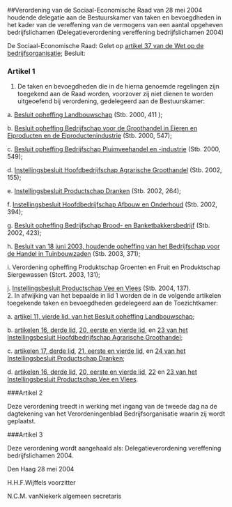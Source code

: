 <meta http-equiv='Content-Type' content='text/html; charset=utf-8' />

##Verordening van de Sociaal-Economische Raad van 28 mei 2004 houdende delegatie aan de Bestuurskamer van taken en bevoegdheden in het kader van de vereffening van de vermogens van een aantal opgeheven bedrijfslichamen (Delegatieverordening vereffening bedrijfslichamen 2004)

De Sociaal-Economische Raad:
Gelet op [artikel 37 van de Wet op de bedrijfsorganisatie](../../../../../../wet/wet/op/de/bedrijfsorganisatie/BWBR0002058/README.md);
Besluit:

### Artikel  1  

1. De taken en bevoegdheden die in de hierna genoemde regelingen zijn toegekend aan de Raad worden, voorzover zij niet dienen te worden uitgeoefend bij verordening, gedelegeerd aan de Bestuurskamer: 

a. [Besluit opheffing Landbouwschap](../../../../../../AMvB/besluit/opheffing/landbouwschap/BWBR0011674/README.md) (Stb. 2000, 411 );  

b. [Besluit opheffing Bedrijfschap voor de Groothandel in Eieren en Eiproducten en de Eiproductenindustrie](../../../../../../AMvB/besluit/opheffing/bedrijfschap/voor/de/groothandel/in/eieren/en/etc/BWBR0011888/README.md) (Stb. 2000, 547);  

c. [Besluit opheffing Bedrijfschap Pluimveehandel en -industrie](../../../../../../AMvB/besluit/opheffing/bedrijfschap/pluimveehandel/en/-industrie/BWBR0011796/README.md) (Stb. 2000, 549);  

d. [Instellingsbesluit Hoofdbedrijfschap Agrarische Groothandel](../../../../../../AMvB/instellingsbesluit/hoofdbedrijfschap/agrarische/groothandel/BWBR0013477/README.md) (Stb. 2002, 155);  

e. [Instellingsbesluit Productschap Dranken](../../../../../../AMvB/instellingsbesluit/productschap/dranken/BWBR0013660/README.md) (Stb. 2002, 264);  

f. [Instellingsbesluit Hoofdbedrijfschap Afbouw en Onderhoud](../../../../../../AMvB/instellingsbesluit/hoofdbedrijfschap/afbouw/en/onderhoud/BWBR0013863/README.md) (Stb. 2002, 394);  

g. [Besluit opheffing Bedrijfschap Brood- en Banketbakkersbedrijf](../../../../../../AMvB/besluit/opheffing/bedrijfschap/brood-/en/banketbakkersbedrijf/BWBR0013933/README.md) (Stb. 2002, 423);  

h. [Besluit van 18 juni 2003, houdende opheffing van het Bedrijfschap voor de Handel in Tuinbouwzaden](../../../../../../AMvB/besluit/opheffing/bedrijfschap/voor/de/handel/in/tuinbouwzaden/BWBR0015247/README.md) (Stb. 2003, 371);  

i. Verordening opheffing Produktschap Groenten en Fruit en Produktschap Siergewassen (Stcrt. 2003, 131);  

j. [Instellingsbesluit Productschap Vee en Vlees](../../../../../../AMvB/instellingsbesluit/productschap/vee/en/vlees/BWBR0016491/README.md) (Stb. 2004, 137).    
2.  In afwijking van het bepaalde in lid 1 worden de in de volgende artikelen toegekende taken en bevoegdheden gedelegeerd aan de Toezichtkamer: 

a. [artikel 11, vierde lid, van het Besluit opheffing Landbouwschap](../../../../../../AMvB/besluit/opheffing/landbouwschap/BWBR0011674/README.md);  

b. [artikelen 16, derde lid](../../../../../../AMvB/instellingsbesluit/hoofdbedrijfschap/agrarische/groothandel/BWBR0013477/README.md), [20, eerste en vierde lid](../../../../../../AMvB/instellingsbesluit/hoofdbedrijfschap/agrarische/groothandel/BWBR0013477/README.md), en [23 van het Instellingsbesluit Hoofdbedrijfschap Agrarische Groothandel](../../../../../../AMvB/instellingsbesluit/hoofdbedrijfschap/agrarische/groothandel/BWBR0013477/README.md);  

c. [artikelen 17, derde lid](../../../../../../AMvB/instellingsbesluit/productschap/dranken/BWBR0013660/README.md), [21, eerste en vierde lid](../../../../../../AMvB/instellingsbesluit/productschap/dranken/BWBR0013660/README.md), en [24 van het Instellingsbesluit Productschap Dranken](../../../../../../AMvB/instellingsbesluit/productschap/dranken/BWBR0013660/README.md);  

d. [artikelen 16, derde lid](../../../../../../AMvB/instellingsbesluit/productschap/vee/en/vlees/BWBR0016491/README.md), [20, eerste en vierde lid](../../../../../../AMvB/instellingsbesluit/productschap/vee/en/vlees/BWBR0016491/README.md), [22](../../../../../../AMvB/instellingsbesluit/productschap/vee/en/vlees/BWBR0016491/README.md) en [23 van het Instellingsbesluit Productschap Vee en Vlees](../../../../../../AMvB/instellingsbesluit/productschap/vee/en/vlees/BWBR0016491/README.md).   

###Artikel 2 

Deze verordening treedt in werking met ingang van de tweede dag na de dagtekening van het Verordeningenblad Bedrijfsorganisatie waarin zij wordt geplaatst.

###Artikel 3 

Deze verordening wordt aangehaald als: Delegatieverordening vereffening bedrijfslichamen 2004.

Den Haag
28 mei 2004

H.H.F.Wijffels
voorzitter

N.C.M. vanNiekerk
algemeen secretaris
